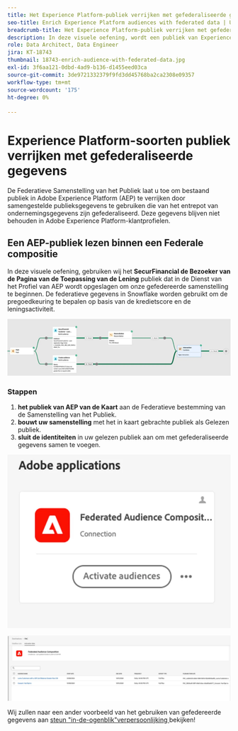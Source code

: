 ```yaml
---
title: Het Experience Platform-publiek verrijken met gefederaliseerde gegevens
seo-title: Enrich Experience Platform audiences with federated data | Unlock cross-channel insights with Federated Audience Composition
breadcrumb-title: Het Experience Platform-publiek verrijken met gefederaliseerde gegevens
description: In deze visuele oefening, wordt een publiek van Experience Platform verrijkt met gefederaliseerde gegevens.
role: Data Architect, Data Engineer
jira: KT-18743
thumbnail: 18743-enrich-audience-with-federated-data.jpg
exl-id: 3f6aa121-0dbd-4ad9-b136-d1455eed03ca
source-git-commit: 3de9721332379f9fd3dd45768ba2ca2308e09357
workflow-type: tm+mt
source-wordcount: '175'
ht-degree: 0%

---
```


# Experience Platform-soorten publiek verrijken met gefederaliseerde gegevens

De Federatieve Samenstelling van het Publiek laat u toe om bestaand publiek in Adobe Experience Platform (AEP) te verrijken door samengestelde publieksgegevens te gebruiken die van het entrepot van ondernemingsgegevens zijn gefederaliseerd. Deze gegevens blijven niet behouden in Adobe Experience Platform-klantprofielen.

## Een AEP-publiek lezen binnen een Federale compositie

In deze visuele oefening, gebruiken wij het **SecurFinancial de Bezoeker van de Pagina van de Toepassing van de Lening** publiek dat in de Dienst van het Profiel van AEP wordt opgeslagen om onze gefedereerde samenstelling te beginnen. De federatieve gegevens in Snowflake worden gebruikt om de pregoedkeuring te bepalen op basis van de kredietscore en de leningsactiviteit.

![ federated-composition-example ](assets/snowflake-preapproval.png)

### Stappen

1. **het publiek van AEP van de Kaart** aan de Federatieve bestemming van de Samenstelling van het Publiek.
2. **bouwt uw samenstelling** met het in kaart gebrachte publiek als Gelezen publiek.
3. **sluit de identiteiten** in uw gelezen publiek aan om met gefederaliseerde gegevens samen te voegen.

![ federated-method-1-1 ](assets/federated-method-1-1.png)

![ federated-method-1-2 ](assets/federated-method-1-2.png)

Wij zullen naar een ander voorbeeld van het gebruiken van gefedereerde gegevens aan [ steun &quot;in-de-ogenblik&quot;verpersoonlijking ](drive-in-the-moment-personalization.md) bekijken!
